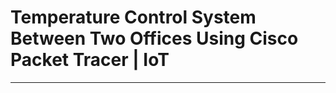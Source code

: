 # Temperature Control System Between Two Offices Using Cisco Packet Tracer | IoT

-------------------------


